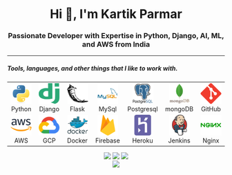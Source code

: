 <h1 align="center">Hi 👋, I'm Kartik Parmar</h1>
<h3 align="center">Passionate Developer with Expertise in Python, Django, AI, ML, and AWS from India</h3>

---
<h5> Tools, languages, and other things that I like to work with.</h5>

<table>
  <tr>
    <td align="center" width="134">
      <a href="#">
        <img src="./images/1.svg" width="48" height="48" alt="NodeJs" />
      </a>
      <br>Python
    </td>
    <td align="center" width="134">
      <a href="#">
        <img src="./images/2.svg" width="48" height="48" alt="Typescript" />
      </a>
      <br>Django
    </td>
    <td align="center" width="134">
      <a href="#">
        <img src="./images/3.svg" width="48" height="48" alt="ReactJs" />
      </a>
      <br>Flask
    </td>
    <td align="center" width="134">
      <a href="#">
        <img src="/images/8.svg" width="48" height="48" alt="Laravel" />
      </a>
      <br>MySql
    </td>
    <td align="center" width="134">
      <a href="#">
        <img src="./images/9.svg" width="48" height="48" alt="Tailwind CSS" />
      </a>
      <br>Postgresql
    </td>
    <td align="center" width="134">
      <a href="#">
        <img src="./images/14.svg" width="48" height="48" alt="SaaS" />
      </a>
      <br>mongoDB
    </td>
    <td align="center" width="134">
      <a href="#">
        <img src="./images/11.svg" width="48" height="48" alt="GitHub" />
      </a>
      <br>GitHub
    </td>
  </tr>
  <tr>
    <td align="center" width="134">
      <a href="#">
        <img src="./images/4.png" width="48" height="48" alt="Postgresql" />
      </a>
      <br>AWS
    </td>
    <td align="center" width="134">
      <a href="#">
        <img src="./images/5.svg" width="48" height="48" alt="MySql" />
      </a>
      <br>GCP
    </td>
    <td align="center" width="134">
      <a href="#">
        <img src="./images/10.svg" width="48" height="48" alt="GitHub" />
      </a>
      <br>Docker
    </td>
    <td align="center" width="134">
      <a href="#">
        <img src="./images/6.svg" width="48" height="48" alt="API" />
      </a>
      <br>Firebase
    </td>
   <td align="center" width="134">
      <a href="#">
        <img src="./images/7.svg" width="48" height="48" alt="Docker" />
      </a>
      <br>Heroku
    </td>
    <td align="center" width="134">
      <a href="#">
        <img src="./images/13.svg" width="48" height="48" alt="GitHub" />
      </a>
      <br>Jenkins
    </td>
    <td align="center" width="134">
      <a href="#">
        <img src="./images/15.svg" width="48" height="48" alt="GitHub" />
      </a>
      <br>Nginx
    </td>
  </tr>
</table>

<p align="center">
  <img height="50%" width="auto" src ="https://github-readme-stats.vercel.app/api?username=kartikinfynno&show_icons=true&count_private=true&theme=darcula&hide_border=true&hide=issues,contribs&bg_color=00000000">
  <img height="50%" width="auto" src ="https://github-readme-stats.vercel.app/api/top-langs/?username=kartikinfynno&layout=compact&hide_border=true&theme=darcula&bg_color=00000000&langs_count=6&hide=jupyter%20notebook,tex,css,php">
  <img src ="https://github-readme-streak-stats.herokuapp.com?user=kartikinfynno&theme=darcula&hide_border=true&background=FFFFFF00">
  <br>
  <img src ="https://github-profile-trophy.vercel.app/?username=kartikinfynno&theme=juicyfresh&no-frame=true&row=1&&margin-w=20&no-bg=true">
</p>